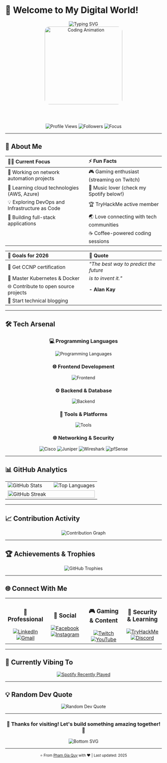 # 🌟 Welcome to My Digital World!

<div align="center">
  <img src="https://readme-typing-svg.demolab.com?font=Fira+Code&weight=600&size=28&duration=3000&pause=1000&color=00D9FF&center=true&vCenter=true&multiline=true&width=600&height=120&lines=Hi+%F0%9F%91%8B%2C+I'm+Pham+Gia+Quy;Network+Engineer+%26+Developer;From+Vietnam+%F0%9F%87%BB%F0%9F%87%B3" alt="Typing SVG" />
  
  <br/>
  
  <img src="https://media4.giphy.com/media/v1.Y2lkPTc5MGI3NjExd2tsOHNsMWJwNWRqd3cydHVqOXlmdXRkamoyZTI1dDdxZGxwdTRoZyZlcD12MV9pbnRlcm5hbF9naWZfYnlfaWQmY3Q9Zw/hevI68C9Ii5ecsBSc0/giphy.gif" width="250" style="border-radius: 15px;" alt="Coding Animation" />
  
  <br/><br/>
  
  <p align="center">
    <img src="https://komarev.com/ghpvc/?username=giaquy2000and4&color=00d9ff&style=flat-square&label=Profile+Views" alt="Profile Views" />
    <img src="https://img.shields.io/github/followers/giaquy2000and4?label=Followers&style=flat-square&color=00d9ff" alt="Followers" />
    <img src="https://img.shields.io/badge/Focus-Network%20Engineering%20%26%20Full%20Stack-brightgreen?style=flat-square" alt="Focus" />
  </p>
</div>

---

## 🚀 **About Me**

<div align="center">

| 👨‍💻 **Current Focus** | ⚡ **Fun Facts** |
|:---|:---|
| 🔭 Working on network automation projects | 🎮 Gaming enthusiast (streaming on Twitch) |
| 🌱 Learning cloud technologies (AWS, Azure) | 🎵 Music lover (check my Spotify below!) |
| 💡 Exploring DevOps and Infrastructure as Code | 🏆 TryHackMe active member |
| 🎯 Building full-stack applications | 🌏 Love connecting with tech communities |
| | ☕ Coffee-powered coding sessions |

| 🎯 **Goals for 2026** | 💭 **Quote** |
|:---|:---|
| 📜 Get CCNP certification | *"The best way to predict the future* |
| 🚀 Master Kubernetes & Docker | *is to invent it."* |
| 🌐 Contribute to open source projects | **- Alan Kay** |
| 📝 Start technical blogging | |

</div>

---

## 🛠️ **Tech Arsenal**

<div align="center">

### **💻 Programming Languages**
<p>
  <img src="https://skillicons.dev/icons?i=js,ts,python,cs,html,css" alt="Programming Languages" />
</p>

### **🌐 Frontend Development**
<p>
  <img src="https://skillicons.dev/icons?i=react,nextjs,vue,tailwind,bootstrap,sass" alt="Frontend" />
</p>

### **⚙️ Backend & Database**
<p>
  <img src="https://skillicons.dev/icons?i=nodejs,express,dotnet,mysql,mongodb,postgresql" alt="Backend" />
</p>

### **🔧 Tools & Platforms**
<p>
  <img src="https://skillicons.dev/icons?i=git,github,vscode,docker,linux,aws" alt="Tools" />
</p>

### **🌐 Networking & Security**
<p>
  <img src="https://img.shields.io/badge/Cisco-1BA0D7?style=for-the-badge&logo=cisco&logoColor=white" alt="Cisco" />
  <img src="https://img.shields.io/badge/Juniper-84B135?style=for-the-badge&logo=juniper-networks&logoColor=white" alt="Juniper" />
  <img src="https://img.shields.io/badge/Wireshark-1679A7?style=for-the-badge&logo=wireshark&logoColor=white" alt="Wireshark" />
  <img src="https://img.shields.io/badge/pfSense-212121?style=for-the-badge&logo=pfsense&logoColor=white" alt="pfSense" />
</p>

</div>

---

## 📊 **GitHub Analytics**

<div align="center">
  <table>
    <tr>
      <td width="50%">
        <img src="https://github-readme-stats.vercel.app/api?username=giaquy2000and4&show_icons=true&theme=tokyonight&hide_border=true&count_private=true&include_all_commits=true" alt="GitHub Stats" />
      </td>
      <td width="50%">
        <img src="https://github-readme-stats.vercel.app/api/top-langs?username=giaquy2000and4&layout=compact&theme=tokyonight&hide_border=true&langs_count=8" alt="Top Languages" />
      </td>
    </tr>
    <tr>
      <td colspan="2">
        <img src="https://github-readme-streak-stats.herokuapp.com/?user=giaquy2000and4&theme=tokyonight&hide_border=true" alt="GitHub Streak" width="100%" />
      </td>
    </tr>
  </table>
</div>

---

## 📈 **Contribution Activity**

<div align="center">
  <img src="https://github-readme-activity-graph.vercel.app/graph?username=giaquy2000and4&theme=tokyo-night&hide_border=true&area=true" alt="Contribution Graph" />
</div>

---

## 🏆 **Achievements & Trophies**

<div align="center">
  <img src="https://github-profile-trophy.vercel.app/?username=giaquy2000and4&theme=tokyonight&no-frame=true&margin-w=15&margin-h=15&column=4" alt="GitHub Trophies" />
</div>

---

## 🌐 **Connect With Me**

<div align="center">
  <table>
    <tr>
      <td align="center" width="25%">
        <h3>💼 Professional</h3>
        <a href="https://www.linkedin.com/in/qu%C3%BD-ph%E1%BA%A1m-251571265/">
          <img src="https://img.shields.io/badge/LinkedIn-0077B5?style=for-the-badge&logo=linkedin&logoColor=white" alt="LinkedIn" />
        </a><br/>
        <a href="#">
          <img src="https://img.shields.io/badge/Gmail-D14836?style=for-the-badge&logo=gmail&logoColor=white" alt="Gmail" />
        </a>
      </td>
      <td align="center" width="25%">
        <h3>📱 Social</h3>
        <a href="https://www.facebook.com/phamgiaquy2416">
          <img src="https://img.shields.io/badge/Facebook-1877F2?style=for-the-badge&logo=facebook&logoColor=white" alt="Facebook" />
        </a><br/>
        <a href="https://instagram.com/q14242416">
          <img src="https://img.shields.io/badge/Instagram-E4405F?style=for-the-badge&logo=instagram&logoColor=white" alt="Instagram" />
        </a>
      </td>
      <td align="center" width="25%">
        <h3>🎮 Gaming & Content</h3>
        <a href="#">
          <img src="https://img.shields.io/badge/Twitch-9146FF?style=for-the-badge&logo=twitch&logoColor=white" alt="Twitch" />
        </a><br/>
        <a href="https://youtube.com/%40bocchithe404">
          <img src="https://img.shields.io/badge/YouTube-FF0000?style=for-the-badge&logo=youtube&logoColor=white" alt="YouTube" />
        </a>
      </td>
      <td align="center" width="25%">
        <h3>🔐 Security & Learning</h3>
        <a href="https://tryhackme.com/p/boccchi89">
          <img src="https://img.shields.io/badge/TryHackMe-88cc14?style=for-the-badge&logo=tryhackme&logoColor=white" alt="TryHackMe" />
        </a><br/>
        <a href="#">
          <img src="https://img.shields.io/badge/Discord-7289DA?style=for-the-badge&logo=discord&logoColor=white" alt="Discord" />
        </a>
      </td>
    </tr>
  </table>
</div>

---

## 🎵 **Currently Vibing To**

<div align="center">
  <a href="https://open.spotify.com/user/31we2feehxax5jobq6vehtdd232q">
    <img src="https://spotify-recently-played-readme.vercel.app/api?user=31we2feehxax5jobq6vehtdd232q&count=6&width=1000&unique=true" alt="Spotify Recently Played" />
  </a>
</div>

---

## 💡 **Random Dev Quote**

<div align="center">
  <img src="https://quotes-github-readme.vercel.app/api?type=horizontal&theme=tokyonight" alt="Random Dev Quote" />
</div>

---

<div align="center">
  <h3>🌟 Thanks for visiting! Let's build something amazing together! 🚀</h3>
  <img src="https://raw.githubusercontent.com/mayhemantt/mayhemantt/Update/svg/Bottom.svg" alt="Bottom SVG" />
</div>

---

<div align="center">
  <sub>⭐️ From <a href="https://github.com/giaquy2000and4">Pham Gia Quy</a> with ❤️ | Last updated: 2025</sub>
</div>
